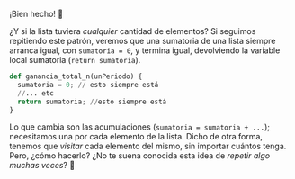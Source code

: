 ¡Bien hecho! :clap:

¿Y si la lista tuviera _cualquier_ cantidad de elementos? Si seguimos repitiendo este patrón, veremos que una sumatoria de una lista siempre arranca igual, con `sumatoria = 0`, y termina igual, devolviendo la variable local sumatoria (`return sumatoria`).

```python
def ganancia_total_n(unPeriodo) {
  sumatoria = 0; // esto siempre está
  //... etc
  return sumatoria; //esto siempre está
}
```

Lo que cambia son las acumulaciones (`sumatoria = sumatoria + ...`); necesitamos una por cada elemento de la lista. Dicho de otra forma, tenemos que _visitar_ cada elemento del mismo, sin importar cuántos tenga. Pero, ¿cómo hacerlo? ¿No te suena conocida esta idea de _repetir algo muchas veces_? :thought_balloon:
